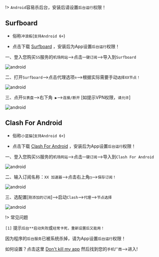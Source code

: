 !> `Android`容易杀后台，安装后请设置`后台运行`权限！

## Surfboard

* 俗称`冲浪板`(`支持Android 6+`)

* 点击下载 <a href="media/android/sfb.apk" target="_blank">Surfboard</a> ，安装后为App设置`后台运行`权限！

一、登入您购买`SS`服务的`机场网站`-->点击`一键订阅`-->导入到`Surfboard`

![android](media/android/sfb_1.jpg ':size=360')

二、打开`Surfboard`-->点击代理选项`⊙`-->根据实际需要手动`选择XX节点！`

![android](media/android/sfb_2.jpg ':size=360')

三、点开`仪表盘`-->右下角` ▶`-->`连接/断开` [如提示VPN权限，`请允许`]

![android](media/android/sfb_3.jpg ':size=360')

## Clash For Android 

* 俗称`小蓝猫`(`支持Android 6+`)

* 点击下载 <a href="media/android/cfa.apk" target="_blank">Clash For Android</a> ，安装后为App设置`后台运行`权限！

一、登入您购买`SS`服务的`机场网站`-->点击`一键订阅`-->导入到`Clash For Android`

![android](media/android/cfa_1.jpg ':size=360')

二、输入订阅名称：`XX 加速器`-->点击右上角`◳`-->`保存订阅！`

![android](media/android/cfa_2.jpg ':size=360')

三、选配置[`刚添加的订阅`]-->启动`Clash`-->`代理`-->`节点选择`

![android](media/android/cfa_3.jpg ':size=360')

!> 常见问题

`[1]` 提示`后台**启动失败`或`经常卡死，重新设置后又能用！`

因为程序的`后台服务`已被系统杀掉，请为App设置`后台运行`权限！

如何设置？点击这里 [Don't kill my app](https://dontkillmyapp.com/) 然后找到您的`手机厂商`-->进入!
